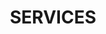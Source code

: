 ---
title : "SERVICES"
service_list:
# service item loop
- name : "Réalisation documentaire et corpo"
  image : "images/icons/directing.png"
  
# service item loop
- name : "Montage et étalonnage image"
  image : "images/icons/video.png"
  
# service item loop
- name : "Montage et mixage son"
  image : "images/icons/soundediting.png"
  
# service item loop
- name : "Animation graphique"
  image : "images/icons/motion-graphics.png"
  
# service item loop
- name : "Numérisation VHS/VHS-C/HI8"
  image : "images/icons/vhs-tape.png"
  
# service item loop
- name : "Captation et diffusion live"
  image : "images/icons/livestreaming.png"



# custom style
custom_class: "" 
custom_attributes: "" 
custom_css: ""
---